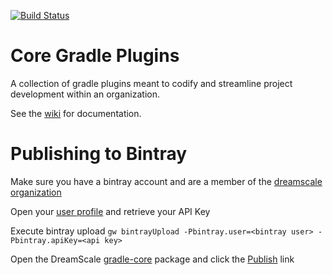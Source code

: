 [![Build Status](https://travis-ci.org/dreamscale-io/gradle-core.png?branch=master)](https://travis-ci.org/dreamscale-io/gradle-core)

# Core Gradle Plugins

A collection of gradle plugins meant to codify and streamline project development within an organization.

See the [wiki](https://github.com/BancVue/gradle-core/wiki) for documentation.

# Publishing to Bintray

Make sure you have a bintray account and are a member of the [dreamscale organization](https://bintray.com/dreamscale/organization/edit)

Open your [user profile](https://bintray.com/profile/edit/organizations) and retrieve your API Key

Execute bintray upload `gw bintrayUpload -Pbintray.user=<bintray user> -Pbintray.apiKey=<api key>`

Open the DreamScale [gradle-core](https://bintray.com/dreamscale/maven-public/org.dreamscale%3Agradle-core) package and
click the [Publish](https://bintray.com/dreamscale/maven-public/org.dreamscale%3Agradle-core/publish) link